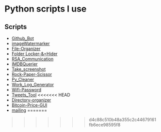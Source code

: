 # Python scripts I use

## Scripts
- [Github_Bot](https://github.com/manncodes/Python-scripts-I-use/tree/master/Github_Bot)
- [imageWatermarker](https://github.com/manncodes/Python-scripts-I-use/tree/master/imageWatermarker)
- [File-Organizer](https://github.com/manncodes/Python-scripts-I-use/tree/master/File-Organizer)
- [Folder Locker-&=Hider](https://github.com/manncodes/Python-scripts-I-use/tree/master/Folder-Locker-&-Hider)
- [RSA_Communication](https://github.com/manncodes/Python-scripts-I-use/tree/master/RSA_Communication)
- [IMDBQuerier](https://github.com/manncodes/Python-scripts-I-use/tree/master/IMDBQuerier)
- [Take_screenshot](https://github.com/manncodes/Python-scripts-I-use/tree/master/Take_screenshot)
- [Rock-Paper-Scissor](https://github.com/manncodes/Python-scripts-I-use/tree/master/Rock-Paper-Scissor)
- [Py_Cleaner](https://github.com/manncodes/Python-scripts-I-use/tree/master/Py_Cleaner)
- [Work_Log_Generator](https://github.com/manncodes/Python-scripts-I-use/tree/master/Work_Log_Generator)
- [Wifi-Password](https://github.com/manncodes/Python-scripts-I-use/tree/master/Wifi-Password)
- [Tweets_Tool](https://github.com/manncodes/Python-scripts-I-use/tree/master/Tweets_Tool)
<<<<<<< HEAD
- [Directory-organizer](https://github.com/manncodes/Python-scripts-I-use/tree/master/Directory-organizer)
- [Bitcoin-Price-GUI](https://github.com/manncodes/Python-scripts-I-use/tree/master/Bitcoin-Price-GUI)
- [mailing](https://github.com/manncodes/Python-scripts-I-use/tree/master/mailing)
=======
>>>>>>> d4c88c510b48a355c2c44679161fb6ece98595f8
